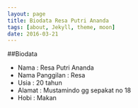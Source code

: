 ```yaml
---
layout: page
title: Biodata Resa Putri Ananda
tags: [about, Jekyll, theme, moon]
date: 2016-03-21
---
```

    


##Biodata
* Nama              : Resa Putri Ananda
* Nama Panggilan    : Resa
* Usia              : 20 tahun
* Alamat            : Mustamindo gg sepakat no 18
* Hobi              : Makan

